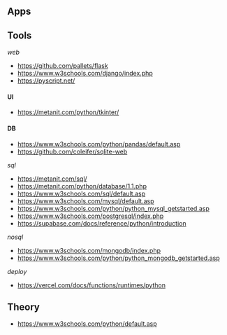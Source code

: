 ## Apps

## Tools

_web_

- https://github.com/pallets/flask
- https://www.w3schools.com/django/index.php
- https://pyscript.net/

#### UI
- https://metanit.com/python/tkinter/


#### DB

- https://www.w3schools.com/python/pandas/default.asp
- https://github.com/coleifer/sqlite-web

_sql_

- https://metanit.com/sql/
- https://metanit.com/python/database/1.1.php
- https://www.w3schools.com/sql/default.asp
- https://www.w3schools.com/mysql/default.asp
- https://www.w3schools.com/python/python_mysql_getstarted.asp
- https://www.w3schools.com/postgresql/index.php
- https://supabase.com/docs/reference/python/introduction

_nosql_

- https://www.w3schools.com/mongodb/index.php
- https://www.w3schools.com/python/python_mongodb_getstarted.asp

_deploy_

- https://vercel.com/docs/functions/runtimes/python

## Theory

- https://www.w3schools.com/python/default.asp
